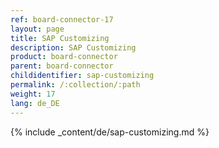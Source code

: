```yaml
---
ref: board-connector-17
layout: page
title: SAP Customizing
description: SAP Customizing
product: board-connector
parent: board-connector
childidentifier: sap-customizing
permalink: /:collection/:path
weight: 17
lang: de_DE
---
```


{% include _content/de/sap-customizing.md  %}

